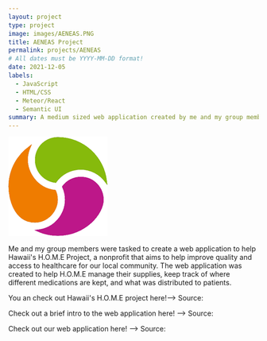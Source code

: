 ```yaml
---
layout: project
type: project
image: images/AENEAS.PNG
title: AENEAS Project
permalink: projects/AENEAS
# All dates must be YYYY-MM-DD format!
date: 2021-12-05
labels:
  - JavaScript
  - HTML/CSS
  - Meteor/React
  - Semantic UI
summary: A medium sized web application created by me and my group members to help a nonprofit manage their medicine supply.
---
```


<img class="ui medium right floated rounded image" src="../images/semantic.png">

Me and my group members were tasked to create a web application to help Hawaii's H.O.M.E Project, a nonprofit that aims to help improve quality and access to healthcare for our 
local community. The web application was created to help H.O.M.E manage their supplies, keep track of where different medications are kept, and what was distributed to patients.

You an check out Hawaii's H.O.M.E project here!-->
Source: <a href="https://sites.google.com/view/hawaiihomeproject/about?authuser=0"><i class="large github icon"></i></a> 

Check out a brief intro to the web application here! -->
Source: <a href="https://runtime-terrorz.github.io/"><i class="large github icon"></i></a>

Check out our web application here! -->
Source: <a href="https://github.com/Runtime-Terrorz/HOME-Project-v2"><i class="large github icon"></i></a>
